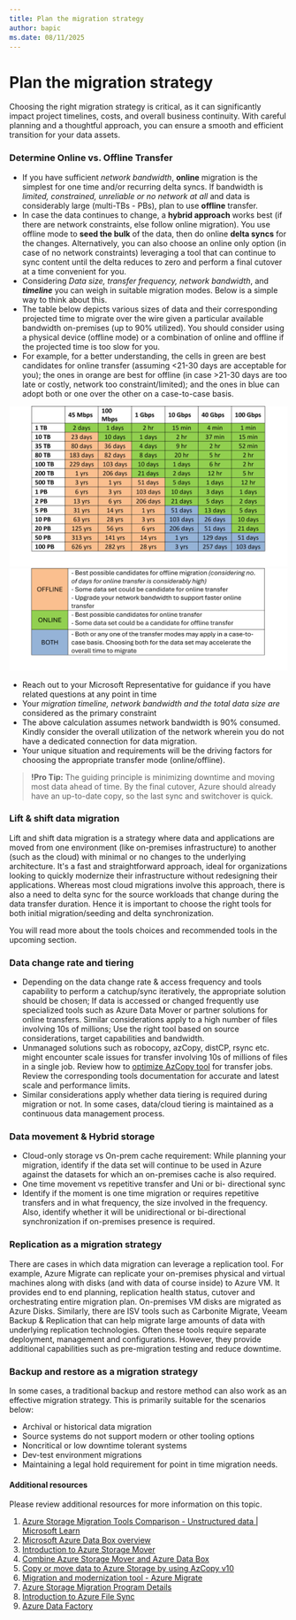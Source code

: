 ```yaml
---
title: Plan the migration strategy
author: bapic
ms.date: 08/11/2025
---
```

# Plan the migration strategy

Choosing the right migration strategy is critical, as it can significantly impact project timelines, costs, and overall business continuity. With careful planning and a thoughtful approach, you can ensure a smooth and efficient transition for your data assets.

### Determine Online vs. Offline Transfer

- If you have sufficient *network bandwidth*, **online** migration is the simplest for one time and/or recurring delta syncs. If bandwidth is *limited, constrained, unreliable or no network at all* and data is considerably large (multi-TBs - PBs), plan to use **offline** transfer.
- In case the data continues to change, a **hybrid approach** works best (if there are network constraints, else follow online migration). You use offline mode to **seed the bulk** of the data, then do online **delta syncs** for the changes. Alternatively, you can also choose an online only option (in case of no network constraints) leveraging a tool that can continue to sync content until the delta reduces to zero and perform a final cutover at a time convenient for you.
- Considering *Data size, transfer frequency, network bandwidth*, and ***timeline*** you can weigh in suitable migration modes. Below is a simple way to think about this.
- The table below depicts various sizes of data and their corresponding projected time to migrate over the wire given a particular available bandwidth on-premises (up to 90% utilized). You should consider using a physical device (offline mode) or a combination of online and offline if the projected time is too slow for you.
- For example, for a better understanding, the cells in green are best candidates for online transfer (assuming <21-30 days are acceptable for you); the ones in orange are best for offline (in case >21-30 days are too late or costly, network too constraint/limited); and the ones in blue can adopt both or one over the other on a case-to-case basis.

![Table showing duration of online data migration for a specific data size and bandwidth.](media/migration-duration-table.png)
![Table showing the legends of the table for online data migration for a specific data size and bandwidth.](media/migration-duration-table-legend.png)

- Reach out to your Microsoft Representative for guidance if you have related questions at any point in time
- Your *migration timeline, network bandwidth and the total data size are* considered as the primary constraint
- The above calculation assumes network bandwidth is 90% consumed. Kindly consider the overall utilization of the network wherein you do not have a dedicated connection for data migration.
- Your unique situation and requirements will be the driving factors for choosing the appropriate transfer mode (online/offline).

> **!Pro Tip:**
> The guiding principle is minimizing downtime and moving most data ahead of time. By the final cutover, Azure should already have an up-to-date copy, so the last sync and switchover is quick.

### Lift & shift data migration

Lift and shift data migration is a strategy where data and applications are moved from one environment (like on-premises infrastructure) to another (such as the cloud) with minimal or no changes to the underlying architecture. It's a fast and straightforward approach, ideal for organizations looking to quickly modernize their infrastructure without redesigning their applications. Whereas most cloud migrations involve this approach, there is also a need to delta sync for the source workloads that change during the data transfer duration. Hence it is important to choose the right tools for both initial migration/seeding and delta synchronization.

You will read more about the tools choices and recommended tools in the upcoming section.

### Data change rate and tiering

- Depending on the data change rate & access frequency and tools capability to perform a catchup/sync iteratively, the appropriate solution should be chosen; If data is accessed or changed frequently use specialized tools such as Azure Data Mover or partner solutions for online transfers.  Similar considerations apply to a high number of files involving 10s of millions; Use the right tool based on source considerations, target capabilities and bandwidth.
- Unmanaged solutions such as robocopy, azCopy, distCP, rsync etc. might encounter scale issues for transfer involving 10s of millions of files in a single job. Review how to [optimize AzCopy tool](/azure/storage/common/storage-use-azcopy-optimize) for transfer jobs. Review the corresponding tools documentation for accurate and latest scale and performance limits.
- Similar considerations apply whether data tiering is required during migration or not. In some cases, data/cloud tiering is maintained as a continuous data management process.

### Data movement & Hybrid storage

- Cloud-only storage vs On-prem cache requirement: While planning your migration, identify if the data set will continue to be used in Azure against the datasets for which an on-premises cache is also required.
- One time movement vs repetitive transfer and Uni or bi- directional sync
- Identify if the moment is one time migration or requires repetitive transfers and in what frequency, the size involved in the frequency. Also, identify whether it will be unidirectional or bi-directional synchronization if on-premises presence is required.

### Replication as a migration strategy

There are cases in which data migration can leverage a replication tool. For example, Azure Migrate can replicate your on-premises physical and virtual machines along with disks (and with data of course inside) to Azure VM. It provides end to end planning, replication health status, cutover and orchestrating entire migration plan. On-premises VM disks are migrated as Azure Disks. Similarly, there are ISV tools such as Carbonite Migrate, Veeam Backup & Replication that can help migrate large amounts of data with underlying replication technologies. Often these tools require separate deployment, management and configurations. However, they provide additional capabilities such as pre-migration testing and reduce downtime.

### Backup and restore as a migration strategy

In some cases, a traditional backup and restore method can also work as an effective migration strategy. This is primarily suitable for the scenarios below:
- Archival or historical data migration
- Source systems do not support modern or other tooling options
- Noncritical or low downtime tolerant systems
- Dev-test environment migrations
- Maintaining a legal hold requirement for point in time migration needs.

#### Additional resources

Please review additional resources for more information on this topic.

1. [Azure Storage Migration Tools Comparison - Unstructured data | Microsoft Learn](/azure/storage/solution-integration/validated-partners/data-management/migration-tools-comparison)
2. [Microsoft Azure Data Box overview ](/azure/databox/data-box-overview)
3. [Introduction to Azure Storage Mover ](/azure/storage-mover/service-overview)
4. [Combine Azure Storage Mover and Azure Data Box](https://techcommunity.microsoft.com/blog/azurestorageblog/storage-migration-combine-azure-storage-mover-and-azure-data-box/4143354)
5. [Copy or move data to Azure Storage by using AzCopy v10 ](/azure/storage/common/storage-use-azcopy-v10)
6. [Migration and modernization tool - Azure Migrate ](/azure/migrate/tutorial-migrate-vmware)
7. [Azure Storage Migration Program Details](/azure/storage/solution-integration/validated-partners/data-management/azure-file-migration-program-solutions)
8. [Introduction to Azure File Sync ](/azure/storage/file-sync/file-sync-introduction)
9. [Azure Data Factory ](/azure/data-factory/quickstart-get-started)
